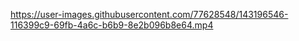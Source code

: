 https://user-images.githubusercontent.com/77628548/143196546-116399c9-69fb-4a6c-b6b9-8e2b096b8e64.mp4

